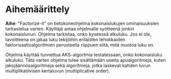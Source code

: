 # Aihemäärittely

**Aihe**: "Factorize-it" on tietokoneohjelma kokonaislukujen ominaisuuksien tarkastelua varten. Käyttäjä antaa ohjelmalle syötteenä jonkin kokonaisluvun. Ohjelma tarkistaa, onko kyseessä alkuluku. Jos ei ole, tavoitteena on jakaa luku tekijöihin erilaisten tehokkaiden faktorisaatioalgoritmien perusteella riippuen siitä, mitä muotoa luku on.

Ohjelma käyttää tunnettua AKS-algortmia testatessaan, onko kokonaisluku alkuluku. Tätä varten ohjelma tulee sisältämään useita apualgoritmeja, kuten jakojäännösalgoritmeja sekä algoritmeja, jotka laskevat kahden luvun multiplikatiivisen kertaluvun (multiplicative order).
